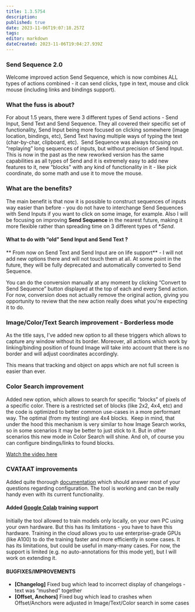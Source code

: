 ```yaml
---
title: 1.3.5754
description: 
published: true
date: 2023-11-06T19:07:18.257Z
tags: 
editor: markdown
dateCreated: 2023-11-06T19:04:27.939Z
---		
```

		
### Send Sequence 2.0
Welcome improved action Send Sequence, which is now combines ALL types of actions combined - it can send clicks, type in text, mouse and click mouse (including links and bindings support).

### What the fuss is about?
For about 1.5 years, there were 3 different types of Send actions - Send Input, Send Text and Send Sequence. They all covered their specific set of functionality, Send Input being more focused on clicking somewhere (image location, bindings, etc), Send Text having multiple ways of typing the text (char-by-char, clipboard, etc).  Send Sequence was always focusing on “replaying” long sequences of inputs, but without precision of Send Input. This is now in the past as the new reworked version has the same capabilities as all types of Send and it is extremely easy to add new features to it, new “blocks" with any kind of functionality in it - like pick coordinate, do some math and use it to move the mouse.

### What are the benefits?
The main benefit is that now it is possible to construct sequences of inputs way easier than before - you do not have to interchange Send Sequences with Send Inputs if you want to click on some image, for example. Also I will be focusing on improving **Send Sequence** in the nearest future, making it more flexible rather than spreading time on 3 different types of **Send*. 

#### What to do with “old” Send Input and Send Text ?
** From now on Send Text and Send Input are on life support** - I will not add new options there and will not touch them at all. At some point in the future, they will be fully deprecated and automatically converted to Send Sequence. 

You can do the conversion manually at any moment by clicking “Convert to Send Sequence” button displayed at the top of each and every Send action. For now, conversion does not actually remove the original action, giving you opportunity to review that the new action really does what you're expecting it to do.

### Image/Color/Text Search improvement - Borderless mode
As the title says, I've added new option to all these triggers which allows to capture any window without its border. Moreover, all actions which work by linking/binding position of found Image will take into account that there is no border and will adjust coordinates accordingly. 

This means that tracking and object on apps which are not full screen is easier than ever.

### Color Search improvement
Added new option, which allows to search for specific “blocks” of pixels of a specific color. There is a restricted set of blocks (like 2x2, 4x4, etc) and the code is optimized to better common use-cases in a more performant way. The optimal (from my testing) are 4x4 blocks. 
Keep in mind, that under the hood this mechanism is very similar to how Image Search works, so in some scenarios it may be better to just stick to it. But in other scenarios this new mode in Color Search will shine. And oh, of course you can configure bindings/links to found blocks.

[Watch the video here](https://www.youtube.com/watch?v=IawwRfoipm8)

### CVATAAT improvements
Added quite thorough [documentation](https://wiki.eyeauras.net/en/CVATAAT/getting-started) which should answer most of your questions regarding configuration. The tool is working and can be really handy even with its current functionality. 

#### Added [Google Colab](https://colab.research.google.com/) training support
Initially the tool allowed to train models only locally, on your own PC using your own hardware. But this has its limitations - you have to have this hardware. Training in the cloud allows you to use enterprise-grade GPUs (like A100) to do the training faster and more efficiently in some cases. It has its limitations, but could be useful in many-many cases. For now, the support is limited (e.g. no auto-annotations for this mode yet), but I will work on extending it.

#### **BUGFIXES/IMPROVEMENTS**
- **[Changelog]** Fixed bug which lead to incorrect display of changelogs - text was “mushed” together
- **[Offset, Anchors]** Fixed bug which lead to crashes when Offset/Anchors were adjusted in Image/Text/Color search in some cases
